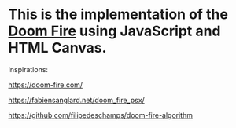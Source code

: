 # This is the implementation of the [Doom Fire](https://htmlpreview.github.io/?https://github.com/Veektzen/Doom-Fire-Canvas/blob/main/index.html) using JavaScript and HTML Canvas.

Inspirations:

https://doom-fire.com/

https://fabiensanglard.net/doom_fire_psx/

https://github.com/filipedeschamps/doom-fire-algorithm
 
